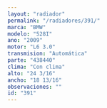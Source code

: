 ```yaml
---
layout: "radiador"
permalink: "/radiadores/391/"
marca: "BMW"
modelo: "528I"
ano: "2009"
motor: "L6 3.0"
transmision: "Automática"
parte: "438440"
clima: "Con clima"
alto: "24 3/16"
ancho: "18 13/16"
observaciones: ""
id: "391"
---
```



